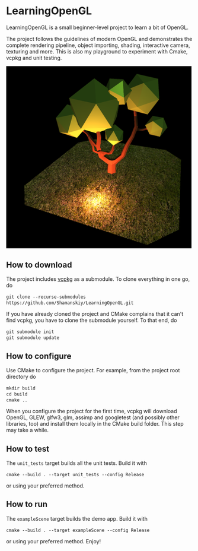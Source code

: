 # LearningOpenGL
LearningOpenGL is a small beginner-level project to learn a bit of OpenGL.

The project follows the guidelines of modern OpenGL and demonstrates the complete rendering pipeline, object importing, shading, interactive camera, texturing and more. This is also my playground to experiment with Cmake, vcpkg and unit testing.

<img src="https://raw.githubusercontent.com/Shamanskiy/LearningOpenGL/media/images/hero_image.png" width="500">

## How to download
The project includes [vcpkg](https://github.com/microsoft/vcpkg) as a submodule. To clone everything in one go, do
```
git clone --recurse-submodules https://github.com/Shamanskiy/LearningOpenGL.git
```
If you have already cloned the project and CMake complains that it can't find vcpkg, you have to clone the submodule yourself. To that end, do
```
git submodule init
git submodule update
```

## How to configure
Use CMake to configure the project. For example, from the project root directory do
```
mkdir build
cd build
cmake ..
```
When you configure the project for the first time, vcpkg will download OpenGL, GLEW, glfw3, glm, assimp and googletest (and possibly other libraries, too) and install them locally in the CMake build folder. This step may take a while. 

 ## How to test
 The `unit_tests` target builds all the unit tests. Build it with
 ```
 cmake --build . --target unit_tests --config Release
 ```
 or using your preferred method.

 ## How to run
 The `exampleScene` target builds the demo app. Build it with
 ```
 cmake --build . --target exampleScene --config Release
 ```
 or using your preferred method. Enjoy!


